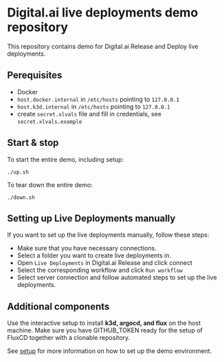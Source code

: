 # Digital.ai live deployments demo repository

This repository contains demo for Digital.ai Release and Deploy live deployments.

## Perequisites

* Docker
* `host.docker.internal` in `/etc/hosts` pointing to `127.0.0.1`
* `host.k3d.internal` in `/etc/hosts` pointing to `127.0.0.1`
* create `secret.xlvals` file and fill in credentials, see `secret.xlvals.example`

## Start & stop

To start the entire demo, including setup:

    ./up.sh

To tear down the entire demo:

    ./down.sh

## Setting up Live Deployments manually

If you want to set up the live deployments manually, follow these steps:

* Make sure that you have necessary connections.
* Select a folder you want to create live deployments in.
* Open `Live Deployments` in Digital.ai Release and click connect
* Select the corresponding workflow and click `Run workflow`
* Select server connection and follow automated steps to set up the live deployments.

## Additional components

Use the interactive setup to install __k3d, argocd, and flux__  on the host machine. Make sure you have GITHUB_TOKEN ready for the setup of FluxCD together with
a clonable repository.

See [setup](setup/README.md) for more information on how to set up the demo environment.